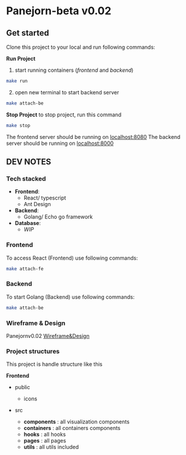 # Panejorn-beta v0.02


## Get started
Clone this project to your local and run following commands:

**Run Project**
1. start running containers (*frontend* and *backend*)
```sh
make run
```
2. open new terminal to start backend server
```sh
make attach-be
```

**Stop Project**
to stop project, run this command
```sh
make stop
```

The frontend server should be running on [localhost:8080](https://localhost:8080)
The backend server should be running on [localhost:8000](https://localhost:8000)

## DEV NOTES
### Tech stacked
- **Frontend**: 
  - React/ typescript
  - Ant Design
- **Backend**: 
  - Golang/ Echo go framework
- **Database**: 
  - *WIP*


### Frontend
To access React (Frontend) use following commands:
```sh
make attach-fe
```

### Backend
To start Golang (Backend) use following commands:
```sh
make attach-be
```
### Wireframe & Design
Panejornv0.02 [Wireframe&Design](https://www.figma.com/file/V1ouHFM6acG9L1xGNmbxZf/Panejorn-app-ver0.2?node-id=0%3A1)

### Project structures

This project is handle structure like this

**Frontend**
- public
  - icons

- src
  - **components** : all visualization components
  - **containers** : all containers components
  - **hooks** : all hooks 
  - **pages** : all pages
  - **utils** : all utils included
